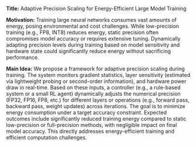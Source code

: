 **Title:** Adaptive Precision Scaling for Energy-Efficient Large Model Training

**Motivation:** Training large neural networks consumes vast amounts of energy, posing environmental and cost challenges. While low-precision training (e.g., FP8, INT8) reduces energy, static precision often compromises model accuracy or requires extensive tuning. Dynamically adapting precision levels during training based on model sensitivity and hardware state could significantly reduce energy without sacrificing performance.

**Main Idea:** We propose a framework for adaptive precision scaling during training. The system monitors gradient statistics, layer sensitivity (estimated via lightweight probing or second-order information), and hardware power draw in real-time. Based on these inputs, a controller (e.g., a rule-based system or a small RL agent) dynamically adjusts the numerical precision (FP32, FP16, FP8, etc.) for different layers or operations (e.g., forward pass, backward pass, weight updates) across iterations. The goal is to minimize energy consumption under a target accuracy constraint. Expected outcomes include significantly reduced training energy compared to static low-precision or full-precision methods, with negligible impact on final model accuracy. This directly addresses energy-efficient training and efficient computation challenges.
